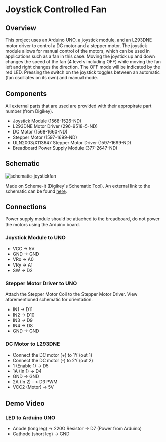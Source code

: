 # Joystick Controlled Fan

## Overview
This project uses an Arduino UNO, a joystick module, and an L293DNE motor driver to control a DC motor and a stepper motor. The joystick module allows for manual control of the motors, which can be used in applications such as a fan in this case. Moving the joystick up and down changes the speed of the fan (4 levels including OFF) while moving the fan left and right changes the direction. The OFF mode will be indicated by the red LED. Pressing the switch on the joystick toggles between an automatic (fan oscillates on its own) and manual mode.

## Components
All external parts that are used are provided with their appropirate part number (from Digikey). 
- Joystick Module (1568-1526-ND)
- L293DNE Motor Driver (296-9518-5-ND)
- DC Motor (1568-1660-ND)
- Stepper Motor (1597-1699-ND)
- ULN2003/X113647 Stepper Motor Driver (1597-1699-ND)
- Breadboard Power Supply Module (377-2647-ND)

## Schematic
![schematic-joystickfan](https://github.com/user-attachments/assets/6b394b59-8135-4fd5-b1d7-b04940891dd0)

Made on Scheme-it (Digikey's Schematic Tool). An external link to the schematic can be found [here](https://www.digikey.ca/schemeit/project/joystick-b921c0219b6d4c529892d8f982140288). 

## Connections
Power supply module should be attached to the breadboard, do not power the motors using the Arduino board.

### Joystick Module to UNO
- VCC -> 5V
- GND -> GND
- VRx -> A0
- VRy -> A1
- SW -> D2

### Stepper Motor Driver to UNO
Attach the Stepper Motor Coil to the Stepper Motor Driver. View aforementioned schematic for orientation.
- IN1 -> D11
- IN2 -> D10
- IN3 -> D9
- IN4 -> D8
- GND -> GND

### DC Motor to L293DNE
- Connect the DC motor (+) to 1Y (out 1)
- Connect the DC motor (-) to 2Y (out 2)
- 1 (Enable 1) -> D5
- 1A (In 1) -> D4
- GND -> GND
- 2A (In 2) - > D3 PWM
- VCC2 (Motor) -> 5V

## Demo Video

### LED to Arduino UNO
- Anode (long leg) -> 220Ω Resistor -> D7 (Power from Arduino) 
- Cathode (short leg) -> GND
